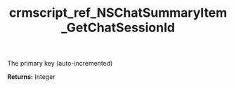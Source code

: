 ﻿---
title: crmscript_ref_NSChatSummaryItem_GetChatSessionId
description: Integer NSChatSummaryItem.GetChatSessionId()
intellisense: NSChatSummaryItem.GetChatSessionId
keywords: NSChatSummaryItem, GetChatSessionId
so.topic: reference
---

The primary key (auto-incremented)

**Returns:** Integer


